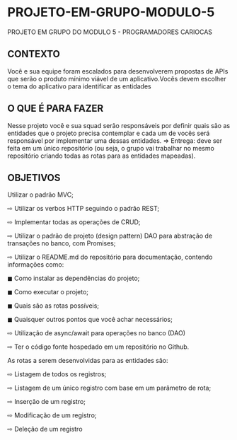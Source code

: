 # PROJETO-EM-GRUPO-MODULO-5
PROJETO EM GRUPO DO MODULO 5 - PROGRAMADORES CARIOCAS

## CONTEXTO
Você e sua equipe foram escalados para desenvolverem
propostas de APIs que serão o produto mínimo viável de um
aplicativo.Vocês devem escolher o tema do aplicativo para
identificar as entidades

##  O QUE É PARA FAZER

Nesse projeto você e sua squad serão responsáveis por
definir quais são as entidades que o projeto precisa
contemplar e cada um de vocês será responsável por
implementar uma dessas entidades.
⇒ Entrega: deve ser feita em um único repositório (ou seja, o
grupo vai trabalhar no mesmo repositório criando todas as
rotas para as entidades mapeadas).


## OBJETIVOS

Utilizar o padrão MVC;

⇨ Utilizar os verbos HTTP seguindo o padrão REST;

⇨ Implementar todas as operações de CRUD;

⇨ Utilizar o padrão de projeto (design pattern) DAO para abstração de transações no banco, com Promises;

⇨ Utilizar o README.md do repositório para documentação, contendo informações como:

◼ Como instalar as dependências do projeto;

◼ Como executar o projeto;

◼ Quais são as rotas possíveis;

◼ Quaisquer outros pontos que você achar necessários;

⇨ Utilização de async/await para operações no banco (DAO)

⇨ Ter o código fonte hospedado em um repositório no Github.

As rotas a serem desenvolvidas para as entidades são:

⇨ Listagem de todos os registros;

⇨ Listagem de um único registro com base em um parâmetro de rota;

⇨ Inserção de um registro;

⇨ Modificação de um registro;

⇨ Deleção de um registro

